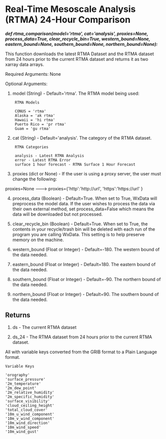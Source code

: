 # Real-Time Mesoscale Analysis (RTMA) 24-Hour Comparison

***def rtma_comparison(model='rtma', 
         cat='analysis', 
         proxies=None,
         process_data=True,
         clear_recycle_bin=True,
         western_bound=None,
         eastern_bound=None,
         southern_bound=None,
         northern_bound=None):***

This function downloads the latest RTMA Dataset and the RTMA dataset from 24 hours prior to the current RTMA dataset and returns it as two xarray data arrays. 

Required Arguments: None

Optional Arguments:

1) model (String) - Default='rtma'. The RTMA model being used:

        RTMA Models
        
        CONUS = 'rtma'
        Alaska = 'ak rtma'
        Hawaii = 'hi rtma'
        Puerto Rico = 'pr rtma'
        Guam = 'gu rtma'

2) cat (String) - Default='analysis'. The category of the RTMA dataset. 

        RTMA Categories
        
        analysis - Latest RTMA Analysis
        error - Latest RTMA Error
        surface 1 hour forecast - RTMA Surface 1 Hour Forecast

3) proxies (dict or None) - If the user is using a proxy server, the user must change the following:

proxies=None ---> proxies={'http':'http://url',
                        'https':'https://url'
                    }
                    
4) process_data (Boolean) - Default=True. When set to True, WxData will preprocess the model data. If the user wishes to process the 
   data via their own external method, set process_data=False which means the data will be downloaded but not processed. 
   
5) clear_recycle_bin (Boolean) - Default=True. When set to True, the contents in your recycle/trash bin will be deleted with each run
    of the program you are calling WxData. This setting is to help preserve memory on the machine. 
    
6) western_bound (Float or Integer) - Default=-180. The western bound of the data needed. 

7) eastern_bound (Float or Integer) - Default=180. The eastern bound of the data needed.

8) southern_bound (Float or Integer) - Default=-90. The northern bound of the data needed.

9) northern_bound (Float or Integer) - Default=90. The southern bound of the data needed.

Returns
-------

1) ds - The current RTMA dataset

2) ds_24 - The RTMA dataset from 24 hours prior to the current RTMA dataset. 

All with variable keys converted from the GRIB format to a Plain Language format. 
    
    Variable Keys
    
    'orography'
    'surface_pressure'
    '2m_temperature'
    '2m_dew_point'
    '2m_relative_humidity'
    '2m_specific_humidity'
    'surface_visibility'
    'cloud_ceiling_height'
    'total_cloud_cover'
    '10m_u_wind_component'
    '10m_v_wind_component'
    '10m_wind_direction'
    '10m_wind_speed'
    '10m_wind_gust'
